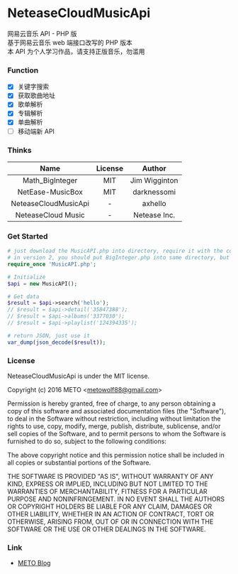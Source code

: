 NeteaseCloudMusicApi
=================
网易云音乐 API - PHP 版  
基于网易云音乐 web 端接口改写的 PHP 版本  
本 API 为个人学习作品，请支持正版音乐，勿滥用

### Function
 - [x] 关键字搜索
 - [x] 获取歌曲地址
 - [x] 歌单解析
 - [x] 专辑解析
 - [x] 单曲解析
 - [ ] 移动端新 API

### Thinks 
| Name                 | License | Author        |
| :---:                | :---:   | :---:         | 
| Math_BigInteger      | MIT     | Jim Wigginton |
| NetEase-MusicBox     | MIT     | darknessomi   |
| NeteaseCloudMusicApi | -       | axhello       |
| NeteaseCloud Music   | -       | Netease Inc.  |


### Get Started

```php
# just download the MusicAPI.php into directory, require it with the correct path.
# in version 2, you should put BigInteger.php into same directory, but don't require it.
require_once 'MusicAPI.php';

# Initialize
$api = new MusicAPI();

# Get data
$result = $api->search('hello');
// $result = $api->detail('35847388');
// $result = $api->albums('3377030');
// $result = $api->playlist('124394335');

# return JSON, just use it
var_dump(json_decode($result));

```

### License
NeteaseCloudMusicApi is under the MIT license.

Copyright (c) 2016 METO &lt;metowolf88@gmail.com&gt;

Permission is hereby granted, free of charge, to any person obtaining a copy
of this software and associated documentation files (the "Software"), to deal
in the Software without restriction, including without limitation the rights
to use, copy, modify, merge, publish, distribute, sublicense, and/or sell
copies of the Software, and to permit persons to whom the Software is
furnished to do so, subject to the following conditions:

The above copyright notice and this permission notice shall be included in all
copies or substantial portions of the Software.

THE SOFTWARE IS PROVIDED "AS IS", WITHOUT WARRANTY OF ANY KIND, EXPRESS OR
IMPLIED, INCLUDING BUT NOT LIMITED TO THE WARRANTIES OF MERCHANTABILITY,
FITNESS FOR A PARTICULAR PURPOSE AND NONINFRINGEMENT. IN NO EVENT SHALL THE
AUTHORS OR COPYRIGHT HOLDERS BE LIABLE FOR ANY CLAIM, DAMAGES OR OTHER
LIABILITY, WHETHER IN AN ACTION OF CONTRACT, TORT OR OTHERWISE, ARISING FROM,
OUT OF OR IN CONNECTION WITH THE SOFTWARE OR THE USE OR OTHER DEALINGS IN THE
SOFTWARE.

### Link
 - [METO Blog](https://i-meto.com/)